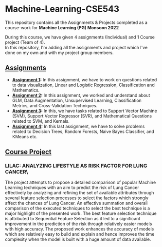 # Machine-Learning-CSE543
This repository contains all the Assignments &amp; Projects completed as a course-work for **Machine Learning (PG) Monsoon 2022**

During this course, we have given 4 assignments (Individual) and 1 Course project (Team of 4). \
In this repository, I'm adding all the assignments and project which I've done on my own and with my project group members.

## <a href="https://github.com/Mohit-15/Machine-Learning-CSE543/tree/master/Assignments" style="text-decoration: 'none';">Assignments</a>
- **[Assignment 1](https://github.com/Mohit-15/Machine-Learning-CSE543/tree/master/Assignments/Assignment_1):** In this assignment, we have to work on questions related to data visualization, Linear and Logistic Regression, Classification and Mathematics.
- **[Assignment 2](https://github.com/Mohit-15/Machine-Learning-CSE543/tree/master/Assignments/Assignment_2):** In this assignment, we worked and understand about GLM, Data Augmentation, Unsupervised Learning, Classification Metrics, and Cross-Validation Techniques.
- **[Assignment 3](https://github.com/Mohit-15/Machine-Learning-CSE543/tree/master/Assignments/Assignment_3):** In this, we have tasks related to Support Vector Machine (SVM), Support Vector Regressor (SVR), and Mathematical Questions related to SVM, and Kernals.
- **[Assignment 4](https://github.com/Mohit-15/Machine-Learning-CSE543/tree/master/Assignments/Assignment_4):** In this last assignment, we have to solve problems related to Decision Trees, Random Forests, Naive Bayes Classifier, and KMeans etc.

## [Course Project](https://github.com/Mohit-15/Machine-Learning-CSE543/tree/master/Course_Project)

### **LILAC: ANALYZING LIFESTYLE AS RISK FACTOR FOR LUNG CANCER**\
The project attempts to propose a detailed comparison of popular Machine Learning techniques with an aim to predict the risk of Lung Cancer effectively by analyzing and refining the set of available attributes through several feature selection processes to select the factors which strongly affect the chances of Lung Cancer. An effective summation and overall comparison of the executed techniques to select the best technique is a major highlight of the presented work. The best feature selection technique is attributed to Sequential Feature Selection as it led to a significant improvement in the prediction of the risk through relatively easier models with high accuracy. The proposed work enhances the accuracy of models which are relatively easy to build and explain and hence improves the time complexity when the model is built with a huge amount of data available.
